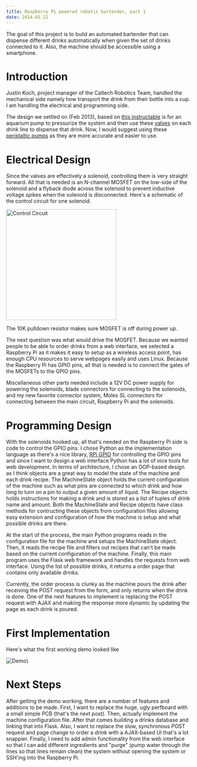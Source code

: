 ```yaml
---
title: Raspberry Pi powered robotic bartender, part 1
date: 2014-01-22
---
```


The goal of this project is to build an automated bartender that can dispense 
different drinks automatically when given the set of drinks connected to it. 
Also, the machine should be accessible using a smartphone.

<!--more-->

Introduction
============

Justin Koch, project manager of the Caltech Robotics Team, handled the mechanical side namely how
transport the drink from their bottle into a cup. I am handling the 
electrical and programming side.

The design we settled on (Feb 2013), based on 
[this instructable](http://www.instructables.com/id/Fully-Automated-Bar-Barduino/)
is for an aquarium pump to pressurize the system and then use these
[valves](http://www.mcmaster.com/#catalog/120/491/=qd99x9) on each drink line
to dispense that drink. Now, I would suggest using these 
[peristaltic pumps](http://www.adafruit.com/products/1150) as they are more accurate
and easier to use. 

Electrical Design
=================

Since the valves are effectively a solenoid, controlling them is very straight
forward. All that is needed is an N-channel MOSFET on the low-side of the
solenoid and a flyback diode across the solenoid to prevent inductive 
voltage spikes when the solenoid is disconnected. Here's a schematic
of the control circuit for one solenoid.

<img src="/images/DrinkMachine-Control.png" alt="Control Circuit" style="width: 300px;"/>

The 10K pulldown resistor makes sure MOSFET is off during power up.

The next question was what would drive the MOSFET. Because we wanted people
to be able to order drinks from a web interface, we selected a Raspberry Pi
as it makes it easy to setup as a wireless access point, has enough
CPU resources to serve webpages easily and uses Linux. Because the 
Raspberry Pi has GPIO pins, all that is needed is to connect the
gates of the MOSFETs to the GPIO pins. 

Miscellaneous other parts needed include a 12V DC power supply
for powering the solenoids, blade connectors for connecting
to the solenoids, and my new favorite connector system,
Molex SL connectors for connecting between the main circuit,
Raspberry Pi and the solenoids.

Programming Design
==================

With the solenoids hooked up, all that's needed on the Raspberry Pi
side is code to control the GPIO pins. I chose Python as the implementation
language as there's a nice library, [RPi GPIO](https://pypi.python.org/pypi/RPi.GPIO)
for controlling the GPIO pins and since I want to design a web interface
Python has a lot of nice tools for web development. In terms of architecture,
I chose an OOP-based design as I think objects are a great way to model the state
of the machine and each drink recipe. The MachineState object holds the current
configuration of the machine such as what pins are connected to which drink
and how long to turn on a pin to output a given amount of liquid. The
Recipe objects holds instructions for making a drink and is stored
as a list of tuples of drink name and amount. Both the MachineState
and Recipe objects have class methods for contructing these objects
from configuration files allowing easy extension and configuration
of how the machine is setup and what possible drinks are there.

At the start of the process, the main Python programs reads
in the configuration file for the machine and setups the
MachineState object. Then, it reads the recipe file and filters
out recipes that can't be made based on the current configuration
of the machine. Finally, this main program uses the Flask 
web framework and handles the requests from web interface.
Using the list of possible drinks, it returns a order page
that contains only available drinks. 

Currently, the order process
is clunky as the machine pours the drink after receiving the POST
request from the form, and only returns when the drink is done.
One of the next features to implement is replacing the POST
request with AJAX and making the response more dynamic
by updating the page as each drink is poured.

First Implementation
====================

Here's what the first working demo looked like

![Demo](/images/DrinkMachineDemo.jpg)\

Next Steps
==========

After getting the demo working, there are a number of features and additions to
be made. First, I want to replace the huge, ugly perfboard with a small
simple PCB (that's the next post). Then, actually implement the machine
configuration file. After that comes building a drinks database and linking
that into Flask. Also, I want to replace the slow, synchronous POST request
and page change to order a drink with a AJAX-based UI that's a lot snappier.
Finally, I need to add admin functionality from the web interface so that
I can add different ingredients and "purge" (pump water through the lines
so that lines remain clean) the system without opening the system
or SSH'ing into the Raspberry Pi.
